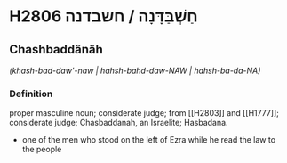 # H2806 חַשְׁבַּדָּנָה / חשבדנה

## Chashbaddânâh

_(khash-bad-daw'-naw | hahsh-bahd-daw-NAW | hahsh-ba-da-NA)_

### Definition

proper masculine noun; considerate judge; from [[H2803]] and [[H1777]]; considerate judge; Chasbaddanah, an Israelite; Hasbadana.

- one of the men who stood on the left of Ezra while he read the law to the people
